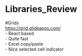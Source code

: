 # Libraries_Review

#Grids   
https://grid.glideapps.com/  
            - React based  
            - Quite fast  
            - Excel copy/paste   
            - Nice selected cell indicator  
